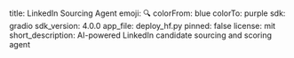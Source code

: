 title: LinkedIn Sourcing Agent
emoji: 🔍
colorFrom: blue
colorTo: purple
sdk: gradio
sdk_version: 4.0.0
app_file: deploy_hf.py
pinned: false
license: mit
short_description: AI-powered LinkedIn candidate sourcing and scoring agent
